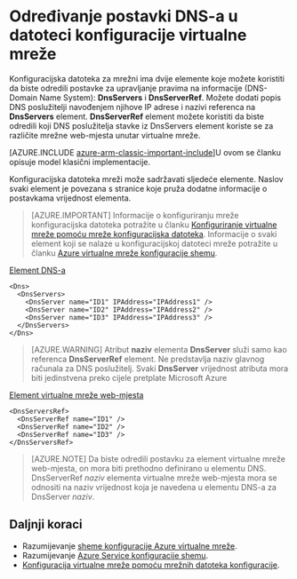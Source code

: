 <properties 
   pageTitle="Određivanje postavki DNS-a u datoteci konfiguracije virtualne mreže | Microsoft Azure"
   description="Kako promijeniti postavke DNS poslužitelja u virtualne mreže pomoću datoteke Konfiguracija virtualne mreže u modelu klasični implementacije"
   services="virtual-network"
   documentationCenter="na"
   authors="jimdial"
   manager="carmonm"
   editor="tysonn" 
   tags="azure-service-management" />
<tags 
   ms.service="virtual-network"
   ms.devlang="na"
   ms.topic="article"
   ms.tgt_pltfrm="na"
   ms.workload="infrastructure-services"
   ms.date="02/23/2016"
   ms.author="jdial" /> 


# <a name="specifying-dns-settings-in-a-virtual-network-configuration-file"></a>Određivanje postavki DNS-a u datoteci konfiguracije virtualne mreže

Konfiguracijska datoteka za mrežni ima dvije elemente koje možete koristiti da biste odredili postavke za upravljanje pravima na informacije (DNS-Domain Name System): **DnsServers** i **DnsServerRef**. Možete dodati popis DNS poslužitelji navođenjem njihove IP adrese i nazivi referenca na **DnsServers** element. **DnsServerRef** element možete koristiti da biste odredili koji DNS poslužitelja stavke iz DnsServers element koriste se za različite mrežne web-mjesta unutar virtualne mreže.

[AZURE.INCLUDE [azure-arm-classic-important-include](../../includes/azure-arm-classic-important-include.md)]U ovom se članku opisuje model klasični implementacije.

Konfiguracijska datoteka mreži može sadržavati sljedeće elemente. Naslov svaki element je povezana s stranice koje pruža dodatne informacije o postavkama vrijednost elementa.

>[AZURE.IMPORTANT] Informacije o konfiguriranju mreže konfiguracijska datoteka potražite u članku [Konfiguriranje virtualne mreže pomoću mreže konfiguracijska datoteka](virtual-networks-using-network-configuration-file.md). Informacije o svaki element koji se nalaze u konfiguracijskoj datoteci mreže potražite u članku [Azure virtualne mreže konfiguracije shemu](https://msdn.microsoft.com/library/azure/jj157100.aspx).

[Element DNS-a](http://go.microsoft.com/fwlink/?LinkId=248093)

    <Dns>
      <DnsServers>
        <DnsServer name="ID1" IPAddress="IPAddress1" />
        <DnsServer name="ID2" IPAddress="IPAddress2" />
        <DnsServer name="ID3" IPAddress="IPAddress3" />
      </DnsServers>
    </Dns>

>[AZURE.WARNING] Atribut **naziv** elementa **DnsServer** služi samo kao referenca **DnsServerRef** element. Ne predstavlja naziv glavnog računala za DNS poslužitelj. Svaki **DnsServer** vrijednost atributa mora biti jedinstvena preko cijele pretplate Microsoft Azure

[Element virtualne mreže web-mjesta](http://go.microsoft.com/fwlink/?LinkId=248093)

    <DnsServersRef>
      <DnsServerRef name="ID1" />
      <DnsServerRef name="ID2" />
      <DnsServerRef name="ID3" />
    </DnsServersRef>

>[AZURE.NOTE] Da biste odredili postavku za element virtualne mreže web-mjesta, on mora biti prethodno definirano u elementu DNS. DnsServerRef *naziv* elementa virtualne mreže web-mjesta mora se odnositi na naziv vrijednost koja je navedena u elementu DNS-a za DnsServer *naziv*.

## <a name="next-steps"></a>Daljnji koraci

- Razumijevanje [sheme konfiguracije Azure virtualne mreže](http://go.microsoft.com/fwlink/?LinkId=248093).
- Razumijevanje [Azure Service konfiguracije shemu](https://msdn.microsoft.com/library/windowsazure/ee758710).
- [Konfiguracija virtualne mreže pomoću mrežnih datoteka konfiguracije](virtual-networks-using-network-configuration-file.md).
